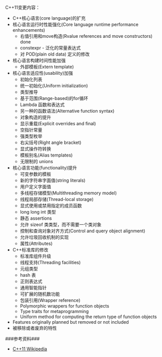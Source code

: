 C++11变更内容：

+ C++核心语言(core language)的扩充
+ 核心语言运行时性能强化(Core language runtime performance enhancements)
  + 右值引用和move构造(Rvalue references and move constructors)  done
  + constexpr - 泛化的常量表达式
  + 对 POD(plain old data) 定义的修改
+ 核心语言构建时间性能加强
  + 外部模板(Extern template)
+ 核心语言适应性(usability)加强
  + 初始化列表
  + 统一初始化(Uniform initialization)
  + 类型推导
  + 基于范围(Range-based)的for循环
  + Lambda 函数和表达式
  + 另一种的函数语法(Alternative function syntax)
  + 对象构造的提升
  + 显示重载(Explicit overrides and final)
  + 空指针常量
  + 强类型枚举
  + 右尖括号(Right angle bracket)
  + 显式操作符转换
  + 模板别名(Alias templates)
  + 无限制的 unions
+ 核心语言功能(functionality)提升
  + 可变参数的模板
  + 新的字符串字面值(string literals)
  + 用户定义字面值
  + 多线程存储模型(Multithreading memory model)
  + 线程局部存储(Thread-local storage)
  + 显式使用或禁用指定的成员函数
  + long long int 类型
  + 静态 assertions
  + 允许 sizeof 类类型，而不需要一个类对象
  + 控制和查询对象对齐方式(Control and query object alignment)
  + 允许垃圾回收机制的实现
  + 属性(Attributes)
+ C++标准库的修改
  + 标准库组件升级
  + 线程支持(Threading facilities)
  + 元组类型
  + hash 表
  + 正则表达式
  + 通用智能指针
  + 可扩展的随机数功能
  + 包装引用(Wrapper reference)
  + Polymorphic wrappers for function objects
  + Type traits for metaprogramming
  + Uniform method for computing the return type of function objects
+ Features originally planned but removed or not included
+ 被移除或者废弃的特性

###参考资料###
+ [C++11 Wikipedia](http://en.wikipedia.org/wiki/C%2B%2B11)
